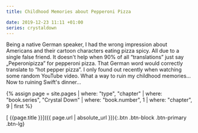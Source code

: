 ```yaml
---
title: Childhood Memories about Pepperoni Pizza

date: 2019-12-23 11:11 +01:00
series: crystaldown
---
```

Being a native German speaker, I had the wrong impression about Americans and their cartoon characters eating pizza spicy.
All due to a single false friend.
It doesn't help when 90% of all “translations” just say „Peperonipizza” for pepperoni pizza.
That German word would correctly translate to “hot pepper pizza”.
I only found out recently when watching some random YouTube video.
What a way to ruin my childhood memories…
Now to ruining Swift's dinner…

{% assign page = site.pages
  | where: "type", "chapter"
  | where: "book.series", "Crystal Down"
  | where: "book.number", 1
  | where: "chapter", 9
  | first %}

[ {{page.title }}]({{ page.url | absolute_url }}){:.btn .btn-block .btn-primary .btn-lg}
<!--more-->
